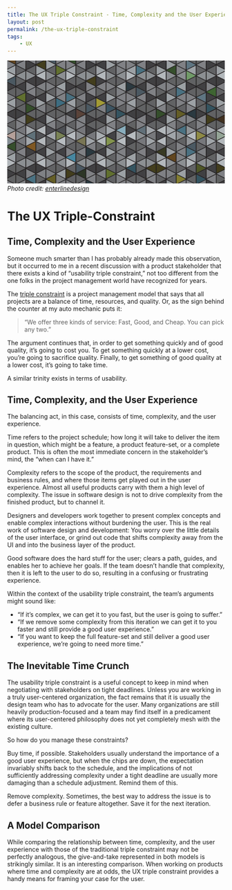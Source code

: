 ```yaml
---
title: The UX Triple Constraint - Time, Complexity and the User Experience
layout: post
permalink: /the-ux-triple-constraint
tags:
    - UX
---
```


![triangles](/img/triangles.jpg "Triangles")
<em>Photo credit: [enterlinedesign][2]</em>

# The UX Triple-Constraint

## Time, Complexity and the User Experience

Someone much smarter than I has probably already made this observation, but it occurred to me in a recent discussion with a product stakeholder that there exists a kind of “usability triple constraint,” not too different from the one folks in the project management world have recognized for years.

The [triple constraint][1] is a project management model that says that all projects are a balance of time, resources, and quality. Or, as the sign behind the counter at my auto mechanic puts it:

> “We offer three kinds of service: Fast, Good, and Cheap. You can pick any two.”

The argument continues that, in order to get something quickly and of good quality, it’s going to cost you. To get something quickly at a lower cost, you’re going to sacrifice quality. Finally, to get something of good quality at a lower cost, it’s going to take time.

A similar trinity exists in terms of usability.

## Time, Complexity, and the User Experience
The balancing act, in this case, consists of time, complexity, and the user experience.

Time refers to the project schedule; how long it will take to deliver the item in question, which might be a feature, a product feature-set, or a complete product. This is often the most immediate concern in the stakeholder’s mind, the “when can I have it.”

Complexity refers to the scope of the product, the requirements and business rules, and where those items get played out in the user experience. Almost all useful products carry with them a high level of complexity. The issue in software design is not to drive complexity from the finished product, but to channel it.

Designers and developers work together to present complex concepts and enable complex interactions without burdening the user. This is the real work of software design and development: You worry over the little details of the user interface, or grind out code that shifts complexity away from the UI and into the business layer of the product.

Good software does the hard stuff for the user; clears a path, guides, and enables her to achieve her goals. If the team doesn’t handle that complexity, then it is left to the user to do so, resulting in a confusing or frustrating experience.

Within the context of the usability triple constraint, the team’s arguments might sound like:

- “If it’s complex, we can get it to you fast, but the user is going to suffer.”
- “If we remove some complexity from this iteration we can get it to you faster and still provide a good user experience.”
- “If you want to keep the full feature-set and still deliver a good user experience, we’re going to need more time.”

## The Inevitable Time Crunch
The usability triple constraint is a useful concept to keep in mind when negotiating with stakeholders on tight deadlines. Unless you are working in a truly user-centered organization, the fact remains that it is usually the design team who has to advocate for the user. Many organizations are still heavily production-focused and a team may find itself in a predicament where its user-centered philosophy does not yet completely mesh with the existing culture.

So how do you manage these constraints?

Buy time, if possible. Stakeholders usually understand the importance of a good user experience, but when the chips are down, the expectation invariably shifts back to the schedule, and the implications of not sufficiently addressing complexity under a tight deadline are usually more damaging than a schedule adjustment. Remind them of this.

Remove complexity. Sometimes, the best way to address the issue is to defer a business rule or feature altogether. Save it for the next iteration.

## A Model Comparison
While comparing the relationship between time, complexity, and the user experience with those of the traditional triple constraint may not be perfectly analogous, the give-and-take represented in both models is strikingly similar. It is an interesting comparison. When working on products where time and complexity are at odds, the UX triple constraint provides a handy means for framing your case for the user.

[1]: http://en.wikipedia.org/wiki/Project_management_triangle "The Project Management Triangle - Wikipedia"

[2]: http://www.shutterstock.com/gallery-1445165p1.html "enterlinedesign's Porfolio - Shutterstock"
